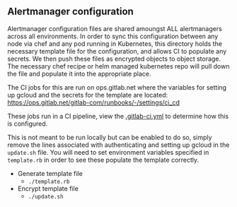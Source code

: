 ## Alertmanager configuration

Alertmanager configuration files are shared amoungst ALL alertmanagers across
all environments.  In order to sync this configuration between any node
via chef and any pod running in Kubernetes, this directory holds the necessary
template file for the configuration, and allows CI to populate any secrets.  We
then push these files as encrypted objects to object storage.  The necessary
chef recipe or helm managed kubernetes repo will pull down the file and populate
it into the appropriate place.

The CI jobs for this are run on ops.gitlab.net where the variables for
setting up gcloud and the secrets for the template are located: https://ops.gitlab.net/gitlab-com/runbooks/-/settings/ci_cd

These jobs run in a CI pipeline, view the [.gitlab-ci.yml](../.gitlab-ci.yml) to
determine how this is configured.

This is not meant to be run locally but can be enabled to do so, simply remove
the lines associated with authenticating and setting up gcloud in the
`update.sh` file.  You will need to set environment variables specified in
`template.rb` in order to see these populate the template correctly.

* Generate template file
  * `./template.rb`
* Encrypt template file
  * `./update.sh`
